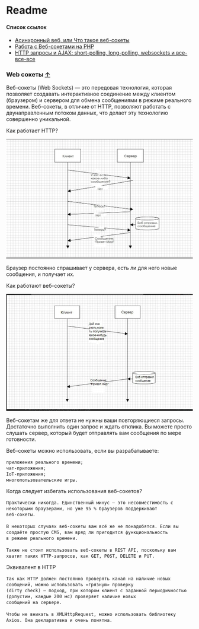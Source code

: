 # Readme

#### Список ссылок

- [Асинхронный веб, или Что такое веб-сокеты](https://tproger.ru/translations/what-are-web-sockets/)
- [Работа с Веб-сокетами на PHP](https://habr.com/ru/post/709448/)
- [HTTP запросы и AJAX: short-polling, long-polling, websockets и все-все-все](https://vk.com/@social_it-http-zaprosy-i-ajax-short-polling-long-polling-websockets-i)

### Web сокеты [&uarr;](#Other-tasks)

Веб-сокеты (Web Sockets) — это передовая технология, которая позволяет создавать интерактивное соединение между клиентом
(браузером) и сервером для обмена сообщениями в режиме реального времени. Веб-сокеты, в отличие от HTTP, позволяют
работать с
двунаправленным потоком данных, что делает эту технологию совершенно уникальной.

Как работает HTTP?

![](images/2023-02-19_23-12-49.png)

Браузер постоянно спрашивает у сервера, есть ли для него новые сообщения, и получает их.

Как работают веб-сокеты?

![](images/2023-02-19_23-13-09.png)

Веб-сокетам же для ответа не нужны ваши повторяющиеся запросы. Достаточно выполнить один запрос и ждать отклика. Вы
можете просто слушать сервер, который будет отправлять вам сообщения по мере готовности.

Веб-сокеты можно использовать, если вы разрабатываете:

    приложения реального времени;
    чат-приложения;
    IoT-приложения;
    многопользовательские игры.

Когда следует избегать использования веб-сокетов?

    Практически никогда. Единственный минус — это несовместимость с некоторыми браузерами, но уже 95 % браузеров поддерживают 
    веб-сокеты.

    В некоторых случаях веб-сокеты вам всё же не понадобятся. Если вы создаёте простую CMS, вам вряд ли пригодится функциональность 
    в режиме реального времени. 
    
    Также не стоит использовать веб-сокеты в REST API, поскольку вам хватит таких HTTP-запросов, как GET, POST, DELETE и PUT.

Эквивалент в HTTP

    Так как HTTP должен постоянно проверять канал на наличие новых сообщений, можно использовать «грязную» проверку 
    (dirty check) — подход, при котором клиент с заданной периодичностью (допустим, каждые 200 мс) проверяет наличие новых 
    сообщений на сервере.
    
    Чтобы не вникать в XMLHttpRequest, можно использовать библиотеку Axios. Она декларативна и очень понятна.

